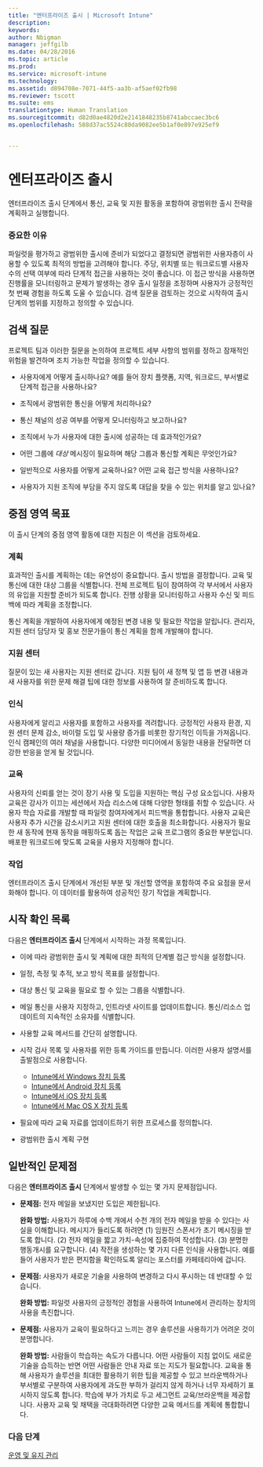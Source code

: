 ```yaml
---
title: "엔터프라이즈 출시 | Microsoft Intune"
description: 
keywords: 
author: Nbigman
manager: jeffgilb
ms.date: 04/28/2016
ms.topic: article
ms.prod: 
ms.service: microsoft-intune
ms.technology: 
ms.assetid: d894708e-7071-44f5-aa3b-af5aef02fb98
ms.reviewer: tscott
ms.suite: ems
translationtype: Human Translation
ms.sourcegitcommit: d82d0ae4820d2e2141848235b8741abccaec3bc6
ms.openlocfilehash: 588d37ac5524c80da9082ee5b1af0e897e925ef9


---
```


# 엔터프라이즈 출시
엔터프라이즈 출시 단계에서 통신, 교육 및 지원 활동을 포함하여 광범위한 출시 전략을 계획하고 실행합니다.

### 중요한 이유
파일럿을 평가하고 광범위한 출시에 준비가 되었다고 결정되면 광범위한 사용자층이 사용할 수 있도록 최적의 방법을 고려해야 합니다. 주당, 위치별 또는 워크로드별 사용자 수의 선택 여부에 따라 단계적 접근을 사용하는 것이 좋습니다. 이 접근 방식을 사용하면 진행률을 모니터링하고 문제가 발생하는 경우 출시 일정을 조정하며 사용자가 긍정적인 첫 번째 경험을 하도록 도울 수 있습니다.
검색 질문을 검토하는 것으로 시작하여 출시 단계의 범위를 지정하고 정의할 수 있습니다.

## 검색 질문
프로젝트 팀과 이러한 질문을 논의하여 프로젝트 세부 사항의 범위를 정하고 잠재적인 위험을 발견하며 조치 가능한 작업을 정의할 수 있습니다.

-   사용자에게 어떻게 출시하나요? 예를 들어 장치 플랫폼, 지역, 워크로드, 부서별로 단계적 접근을 사용하나요?

-   조직에서 광범위한 통신을 어떻게 처리하나요?

-   통신 채널의 성공 여부를 어떻게 모니터링하고 보고하나요?

-   조직에서 누가 사용자에 대한 출시에 성공하는 데 효과적인가요?

-   어떤 그룹에 *대상* 메시징이 필요하며 해당 그룹과 통신할 계획은 무엇인가요?

-   일반적으로 사용자를 어떻게 교육하나요? 어떤 교육 접근 방식을 사용하나요?

-   사용자가 지원 조직에 부담을 주지 않도록 대답을 찾을 수 있는 위치를 알고 있나요?

## 중점 영역 목표
이 출시 단계의 중점 영역 활동에 대한 지침은 이 섹션을 검토하세요.

### 계획
효과적인 출시를 계획하는 데는 유연성이 중요합니다. 출시 방법을 결정합니다. 교육 및 통신에 대한 대상 그룹을 식별합니다. 전체 프로젝트 팀이 참여하여 각 부서에서 사용자의 유입을 지원할 준비가 되도록 합니다.
진행 상황을 모니터링하고 사용자 수신 및 피드백에 따라 계획을 조정합니다.

통신 계획을 개발하여 사용자에게 예정된 변경 내용 및 필요한 작업을 알립니다. 관리자, 지원 센터 담당자 및 홍보 전문가들이 통신 계획을 함께 개발해야 합니다.

### 지원 센터
질문이 있는 새 사용자는 지원 센터로 갑니다. 지원 팀이 새 정책 및 앱 등 변경 내용과 새 사용자를 위한 문제 해결 팁에 대한 정보를 사용하여 잘 준비하도록 합니다.

### 인식
사용자에게 알리고 사용자를 포함하고 사용자를 격려합니다. 긍정적인 사용자 환경, 지원 센터 문제 감소, 바이럴 도입 및 사용량 증가를 비롯한 장기적인 이득을 가져옵니다. 인식 캠페인의 여러 채널을 사용합니다. 다양한 미디어에서 동일한 내용을 전달하면 더 강한 반응을 얻게 될 것입니다.

### 교육
사용자의 신뢰를 얻는 것이 장기 사용 및 도입을 지원하는 핵심 구성 요소입니다. 사용자 교육은 강사가 이끄는 세션에서 자습 리소스에 대해 다양한 형태를 취할 수 있습니다. 사용자 학습 자료를 개발할 때 파일럿 참여자에게서 피드백을 통합합니다. 사용자 교육은 사용자 추가 시간을 감소시키고 지원 센터에 대한 호출을 최소화합니다. 사용자가 필요한 새 동작에 현재 동작을 매핑하도록 돕는 작업은 교육 프로그램의 중요한 부분입니다. 배포한 워크로드에 맞도록 교육을 사용자 지정해야 합니다.

### 작업
엔터프라이즈 출시 단계에서 개선된 부분 및 개선할 영역을 포함하여 주요 요점을 문서화해야 합니다. 이 데이터를 활용하여 성공적인 장기 작업을 계획합니다.

## 시작 확인 목록
다음은 **엔터프라이즈 출시** 단계에서 시작하는 과정 목록입니다.

-   이에 따라 광범위한 출시 및 계획에 대한 최적의 단계별 접근 방식을 설정합니다.

-   일정, 측정 및 추적, 보고 방식 목표를 설정합니다.

-   대상 통신 및 교육을 필요로 할 수 있는 그룹을 식별합니다.

-   메일 통신을 사용자 지정하고, 인트라넷 사이트를 업데이트합니다. 통신/리소스 업데이트의 지속적인 소유자를 식별합니다.

-   사용할 교육 메서드를 간단히 설명합니다.

-   시작 검사 목록 및 사용자를 위한 등록 가이드를 만듭니다.
    이러한 사용자 설명서를 출발점으로 사용합니다.
    -  [Intune에서 Windows 장치 등록](/intune/enduser/enroll-your-device-in-intune-windows)
    -  [Intune에서 Android 장치 등록](/intune/enduser/enroll-your-device-in-intune-android)
    -  [Intune에서 iOS 장치 등록](/intune/enduser/enroll-your-device-in-intune-ios)
    -  [Intune에서 Mac OS X 장치 등록](/intune/enduser/enroll-your-device-in-intune-mac-os-x)

-   필요에 따라 교육 자료를 업데이트하기 위한 프로세스를 정의합니다.

-   광범위한 출시 계획 구현

## 일반적인 문제점
다음은 **엔터프라이즈 출시** 단계에서 발생할 수 있는 몇 가지 문제점입니다.

-   **문제점:** 전자 메일을 보냈지만 도입은 제한됩니다.

    **완화 방법:** 사용자가 하루에 수백 개에서 수천 개의 전자 메일을 받을 수 있다는 사실을 이해합니다. 메시지가 들리도록 하려면 (1) 임원진 스폰서가 초기 메시징을 받도록 합니다. (2) 전자 메일을 짧고 가치-속성에 집중하여 작성합니다. (3) 분명한 행동개시를 요구합니다. (4) 작전을 생성하는 몇 가지 다른 인식을 사용합니다. 예를 들어 사용자가 받은 편지함을 확인하도록 알리는 포스터를 카페테리아에 겁니다.

-   **문제점:** 사용자가 새로운 기술을 사용하여 변경하고 다시 푸시하는 데 반대할 수 있습니다.

    **완화 방법:** 파일럿 사용자의 긍정적인 경험을 사용하여 Intune에서 관리하는 장치의 사용을 촉진합니다.

-   **문제점:** 사용자가 교육이 필요하다고 느끼는 경우 솔루션을 사용하기가 어려운 것이 분명합니다.

    **완화 방법:** 사람들이 학습하는 속도가 다릅니다. 어떤 사람들이 지침 없이도 새로운 기술을 습득하는 반면 어떤 사람들은 안내 자료 또는 지도가 필요합니다. 교육을 통해 사용자가 솔루션을 최대한 활용하기 위한 팁을 제공할 수 있고 브라운백하거나 부서별로 구분하여 사용자에게 과도한 부하가 걸리지 않게 하거나 너무 자세하기 표시하지 않도록 합니다. 학습에 부가 가치로 두고 세그먼트 교육/브라운백을 제공합니다. 사용자 교육 및 채택을 극대화하려면 다양한 교육 메서드를 계획에 통합합니다.

### 다음 단계
[운영 및 유지 관리](operations-and-maintenance.md)



<!--HONumber=Jun16_HO4-->


